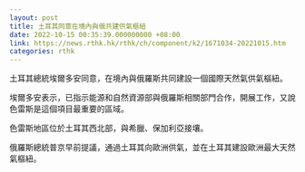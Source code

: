 ```yaml
---
layout: post
title: 土耳其同意在境內與俄共建供氣樞紐
date: 2022-10-15 00:35:39.000000000 +08:00
link: https://news.rthk.hk/rthk/ch/component/k2/1671034-20221015.htm
categories: rthk
---
```


土耳其總統埃爾多安同意，在境內與俄羅斯共同建設一個國際天然氣供氣樞紐。

埃爾多安表示，已指示能源和自然資源部與俄羅斯相關部門合作，開展工作，又說色雷斯是這個項目最重要的區域。

色雷斯地區位於土耳其西北部，與希臘、保加利亞接壤。

俄羅斯總統普京早前提議，通過土耳其向歐洲供氣，並在土耳其建設歐洲最大天然氣樞紐。
